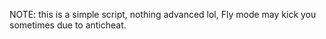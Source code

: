 NOTE: this is a simple script, nothing advanced lol, Fly mode may kick you sometimes due to anticheat.

